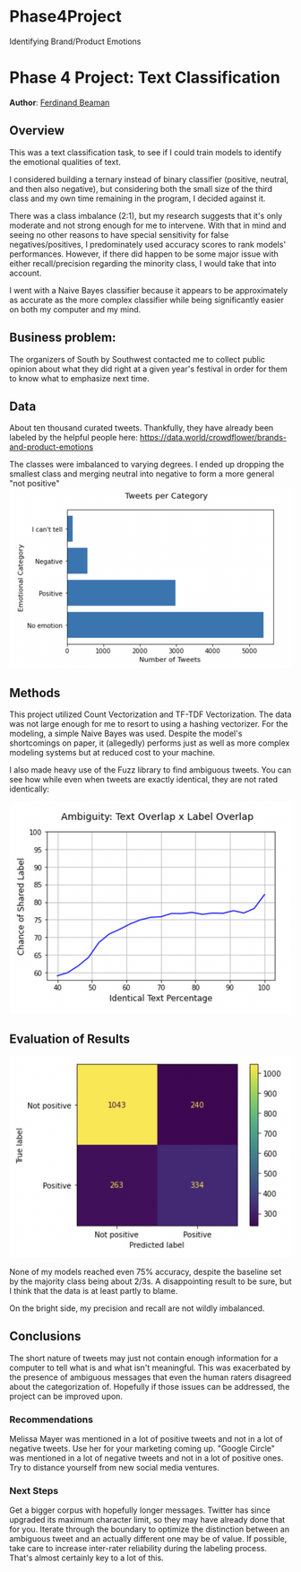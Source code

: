 # Phase4Project
Identifying Brand/Product Emotions
# Phase 4 Project: Text Classification
**Author**: [Ferdinand Beaman](mailto:ferdinand.beaman@gmail.com)

## Overview

This was a text classification task, to see if I could train models to identify the emotional qualities of text.

I considered building a ternary instead of binary classifier (positive, neutral, and then also negative), but considering both the small size of the third class and my own time remaining in the program, I decided against it.

There was a class imbalance (2:1), but my research suggests that it's only moderate and not strong enough for me to intervene. With that in mind and seeing no other reasons to have special sensitivity for false negatives/positives, I predominately used accuracy scores to rank models' performances. However, if there did happen to be some major issue with either recall/precision regarding the minority class, I would take that into account.

I went with a Naive Bayes classifier because it appears to be approximately as accurate as the more complex classifier while being significantly easier on both my computer and my mind.

## Business problem: 
The organizers of South by Southwest contacted me to collect public opinion about what they did right at a given year's festival in order for them to know what to emphasize next time.

## Data

About ten thousand curated tweets. Thankfully, they have already been labeled by the helpful people here: https://data.world/crowdflower/brands-and-product-emotions

The classes were imbalanced to varying degrees. I ended up dropping the smallest class and merging neutral into negative to form a more general "not positive"
![img](./Images/Bar)

## Methods

This project utilized Count Vectorization and TF-TDF Vectorization. The data was not large enough for me to resort to using a hashing vectorizer.
For the modeling, a simple Naive Bayes was used. Despite the model's shortcomings on paper, it (allegedly) performs just as well as more complex modeling systems but at reduced cost to your machine.

I also made heavy use of the Fuzz library to find ambiguous tweets. You can see how while even when tweets are exactly identical, they are not rated identically:

![img](./Images/Ambiguity)

## Evaluation of Results

![img](./Images/FinalCM)

None of my models reached even 75% accuracy, despite the baseline set by the majority class being about 2/3s. A disappointing result to be sure, but I think that the data is at least partly to blame.

On the bright side, my precision and recall are not wildly imbalanced.

## Conclusions

The short nature of tweets may just not contain enough information for a computer to tell what is and what isn't meaningful. This was exacerbated by the presence of ambiguous messages that even the human raters disagreed about the categorization of. Hopefully if those issues can be addressed, the project can be improved upon.

### Recommendations
Melissa Mayer was mentioned in a lot of positive tweets and not in a lot of negative tweets. Use her for your marketing coming up.
"Google Circle" was mentioned in a lot of negative tweets and not in a lot of positive ones. Try to distance yourself from new social media ventures.

### Next Steps

Get a bigger corpus with hopefully longer messages. Twitter has since upgraded its maximum character limit, so they may have already done that for you.
Iterate through the boundary to optimize the distinction between an ambiguous tweet and an actually different one may be of value.
If possible, take care to increase inter-rater reliability during the labeling process. That's almost certainly key to a lot of this.
